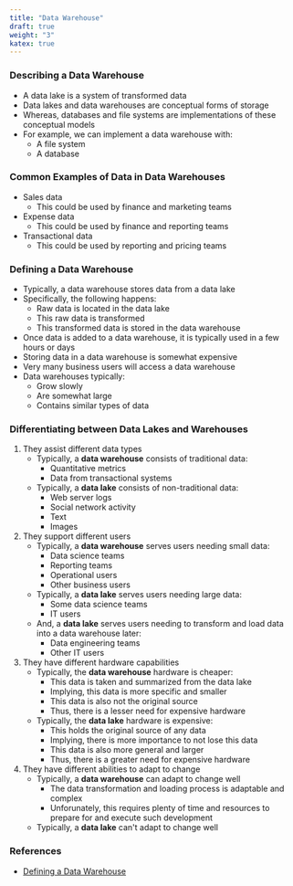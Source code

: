 ```yaml
---
title: "Data Warehouse"
draft: true
weight: "3"
katex: true
---
```


### Describing a Data Warehouse
- A data lake is a system of transformed data
- Data lakes and data warehouses are conceptual forms of storage
- Whereas, databases and file systems are implementations of these conceptual models
- For example, we can implement a data warehouse with:
	- A file system
	- A database

### Common Examples of Data in Data Warehouses
- Sales data
	- This could be used by finance and marketing teams
- Expense data
	- This could be used by finance and reporting teams
- Transactional data
	- This could be used by reporting and pricing teams

### Defining a Data Warehouse
- Typically, a data warehouse stores data from a data lake
- Specifically, the following happens:
	- Raw data is located in the data lake
	- This raw data is transformed
	- This transformed data is stored in the data warehouse
- Once data is added to a data warehouse, it is typically used in a few hours or days
- Storing data in a data warehouse is somewhat expensive
- Very many business users will access a data warehouse
- Data warehouses typically:
	- Grow slowly
	- Are somewhat large
	- Contains similar types of data

### Differentiating between Data Lakes and Warehouses
1. They assist different data types
	- Typically, a **data warehouse** consists of traditional data:
		- Quantitative metrics
		- Data from transactional systems
	- Typically, a **data lake** consists of non-traditional data:
		- Web server logs
		- Social network activity
		- Text
		- Images
2. They support different users
	- Typically, a **data warehouse** serves users needing small data:
		- Data science teams
		- Reporting teams
		- Operational users
		- Other business users
	- Typically, a **data lake** serves users needing large data:
		- Some data science teams
		- IT users
	- And, a **data lake** serves users needing to transform and load data into a data warehouse later:
		- Data engineering teams
		- Other IT users
3. They have different hardware capabilities
	- Typically, the **data warehouse** hardware is cheaper:
		- This data is taken and summarized from the data lake
		- Implying, this data is more specific and smaller
		- This data is also not the original source
		- Thus, there is a lesser need for expensive hardware
	- Typically, the **data lake** hardware is expensive:
		- This holds the original source of any data
		- Implying, there is more importance to not lose this data
		- This data is also more general and larger
		- Thus, there is a greater need for expensive hardware
4. They have different abilities to adapt to change
	- Typically, a **data warehouse** can adapt to change well
		- The data transformation and loading process is adaptable and complex
		- Unforunately, this requires plenty of time and resources to prepare for and execute such development
	- Typically, a **data lake** can't adapt to change well

### References
- [Defining a Data Warehouse](https://www.holistics.io/blog/data-lake-vs-data-warehouse-vs-data-mart/)

